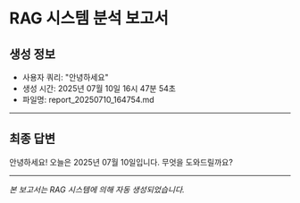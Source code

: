 # RAG 시스템 분석 보고서

## 생성 정보
- 사용자 쿼리: "안녕하세요"
- 생성 시간: 2025년 07월 10일 16시 47분 54초
- 파일명: report_20250710_164754.md

---

## 최종 답변

안녕하세요! 오늘은 2025년 07월 10일입니다. 무엇을 도와드릴까요?

---
*본 보고서는 RAG 시스템에 의해 자동 생성되었습니다.*
